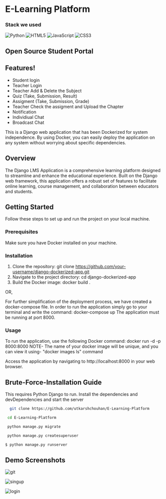 # E-Learning Platform
### Stack we used
![Python](https://img.shields.io/badge/python-3670A0?style=for-the-badge&logo=python&logoColor=ffdd54)
![HTML5](https://img.shields.io/badge/html5-%23E34F26.svg?style=for-the-badge&logo=html5&logoColor=white)
![JavaScript](https://img.shields.io/badge/javascript-%23323330.svg?style=for-the-badge&logo=javascript&logoColor=%23F7DF1E)
![CSS3](https://img.shields.io/badge/css3-%231572B6.svg?style=for-the-badge&logo=css3&logoColor=white)

## Open Source Student Portal

## Features!

- Student login
- Teacher Login
- Teacher Add & Delete the Subject
- Quiz (Take, Submission, Result)
- Assigment (Take, Submission, Grade)
- Teacher Check the assigment and Upload the Chapter
- Notification
- Individiual Chat
- Broadcast Chat

This is a Django web application that has been Dockerized for system independence. By using Docker, you can easily deploy the application on any system without worrying about specific dependencies.

## Overview
The Django LMS Application is a comprehensive learning platform designed to streamline and enhance the educational experience. Built on the Django web framework, this application offers a robust set of features to facilitate online learning, course management, and collaboration between educators and students.

## Getting Started
Follow these steps to set up and run the project on your local machine.

### Prerequisites
Make sure you have Docker installed on your machine.

### Installation
1. Clone the repository: git clone https://github.com/your-username/django-dockerized-app.git
2. Navigate to the project directory: cd django-dockerized-app
3. Build the Docker image: docker build .

OR,

For further simplification of the deployment process, we have created a docker-compose file. In order to run the application simply go to your terminal and write the command: docker-compose up
The application must be running at port 8000.

### Usage
To run the application, use the following Docker command: docker run -d -p 8000:8000 <your-docker-image-name>
NOTE- The name of your docker image will be unique, and you can view it using- "docker images ls" command

Access the application by navigating to http://localhost:8000 in your web browser.


## Brute-Force-Installation Guide

This requires Python Django to run. Install the dependencies and devDependencies and start the server

```bash
  git clone https://github.com/utkarshchouhan/E-Learning-Platform
```

```bash
 cd E-Learning-Platform
```

```bash
 python manage.py migrate
```

```bash
 python manage.py createsuperuser
```

```bash
$ python manage.py runserver
```
## Demo Screenshots
![git](https://user-images.githubusercontent.com/79878896/122668007-6fdb2380-d1cf-11eb-8ce4-493505565212.JPG)

![singup](https://user-images.githubusercontent.com/79878896/208314336-c51516df-ae28-4c21-95e7-dc2fa1a0c081.png)

![login](https://user-images.githubusercontent.com/79878896/208314342-38b6c6d0-40ad-4e34-a030-55c5e576f12b.png)

